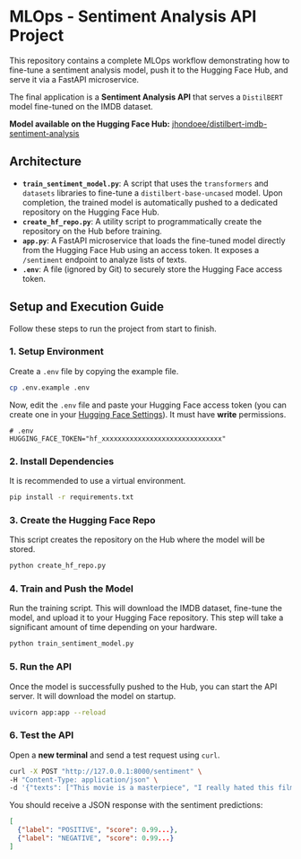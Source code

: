 # MLOps - Sentiment Analysis API Project

This repository contains a complete MLOps workflow demonstrating how to fine-tune a sentiment analysis model, push it to the Hugging Face Hub, and serve it via a FastAPI microservice.

The final application is a **Sentiment Analysis API** that serves a `DistilBERT` model fine-tuned on the IMDB dataset.

**Model available on the Hugging Face Hub:**
[jhondoee/distilbert-imdb-sentiment-analysis](https://huggingface.co/jhondoee/distilbert-imdb-sentiment-analysis)

## Architecture

*   **`train_sentiment_model.py`**: A script that uses the `transformers` and `datasets` libraries to fine-tune a `distilbert-base-uncased` model. Upon completion, the trained model is automatically pushed to a dedicated repository on the Hugging Face Hub.
*   **`create_hf_repo.py`**: A utility script to programmatically create the repository on the Hub before training.
*   **`app.py`**: A FastAPI microservice that loads the fine-tuned model directly from the Hugging Face Hub using an access token. It exposes a `/sentiment` endpoint to analyze lists of texts.
*   **`.env`**: A file (ignored by Git) to securely store the Hugging Face access token.

## Setup and Execution Guide

Follow these steps to run the project from start to finish.

### 1. Setup Environment
Create a `.env` file by copying the example file.

```bash
cp .env.example .env
```
Now, edit the `.env` file and paste your Hugging Face access token (you can create one in your [Hugging Face Settings](https://huggingface.co/settings/tokens)). It must have **write** permissions.

```text
# .env
HUGGING_FACE_TOKEN="hf_xxxxxxxxxxxxxxxxxxxxxxxxxxxxxx"
```

### 2. Install Dependencies
It is recommended to use a virtual environment.
```bash
pip install -r requirements.txt
```

### 3. Create the Hugging Face Repo
This script creates the repository on the Hub where the model will be stored.
```bash
python create_hf_repo.py
```

### 4. Train and Push the Model
Run the training script. This will download the IMDB dataset, fine-tune the model, and upload it to your Hugging Face repository. This step will take a significant amount of time depending on your hardware.
```bash
python train_sentiment_model.py
```

### 5. Run the API
Once the model is successfully pushed to the Hub, you can start the API server. It will download the model on startup.
```bash
uvicorn app:app --reload
```

### 6. Test the API
Open a **new terminal** and send a test request using `curl`.
```bash
curl -X POST "http://127.0.0.1:8000/sentiment" \
-H "Content-Type: application/json" \
-d '{"texts": ["This movie is a masterpiece", "I really hated this film"]}'
```

You should receive a JSON response with the sentiment predictions:
```json
[
  {"label": "POSITIVE", "score": 0.99...},
  {"label": "NEGATIVE", "score": 0.99...}
]
```
